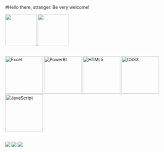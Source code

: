 #Hello there, stranger. Be very welcome!

<table>
  <a href="https://github.com/majucode8">
  <img height="100em" src="https://github-readme-stats.vercel.app/api?username=majucode8&show_icons=true&theme=tokyonight&include_all_commits=true&count_private=true"/>
  <img height="100em" src="https://github-readme-stats.vercel.app/api/top-langs/?username=majucode8&layout=compact&langs_count=6&theme=tokyonight"/>    
<table>
  <img src="https://img.icons8.com/color/2x/microsoft-excel-2019.png" width="120" alt="Excel">
  <img src="https://img.icons8.com/color/2x/power-bi.png" width="120" alt="PowerBI">
  <img src="https://img.icons8.com/color/2x/html-5.png" width="120" alt="HTML5">
  <img src="https://img.icons8.com/color/2x/css3.png" width="120" alt="CSS3">
  <img src="https://static.vecteezy.com/system/resources/previews/027/127/560/non_2x/javascript-logo-javascript-icon-transparent-free-png.png" width="120" alt="JavaScript">
</table>

<div> 
 
  <a href="https://www.instagram.com/majuh.julia_/" target="_blank"><img src="https://img.shields.io/badge/-Instagram-%23E4405F?style=for-the-badge&logo=instagram&logoColor=white" target="_blank"></a>
  <a href = "mailto: mariajuhlia@live.com"><img src="https://img.shields.io/badge/-Gmail-%23333?style=for-the-badge&logo=gmail&logoColor=white" target="_blank"></a>
  <a href="https://www.linkedin.com/in/maju-/" target="_blank"><img src="https://img.shields.io/badge/-LinkedIn-%230077B5?style=for-the-badge&logo=linkedin&logoColor=white" target="_blank"></a> 
</div>
